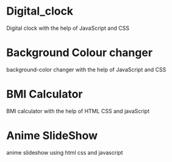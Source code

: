 # Digital_clock
Digital clock with the help of JavaScript and CSS
# Background Colour changer
background-color changer with the help of JavaScript and CSS
# BMI Calculator
BMI calculator with the help of HTML CSS and javaScript
# Anime SlideShow
anime slideshow using html css and javascript
